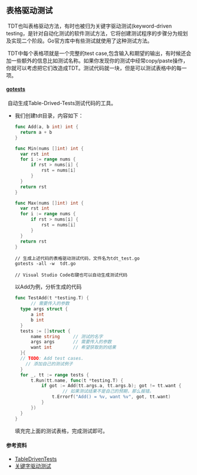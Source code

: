 ## 表格驱动测试
​	TDT也叫表格驱动方法，有时也被归为关键字驱动测试(keyword-driven testing，是针对自动化测试的软件测试方法，它将创建测试程序的步骤分为规划及实现二个阶段。Go官方库中有些测试就使用了这种测试方法。

​	TDT中每个表格项就是一个完整的test case,包含输入和期望的输出，有时候还会加一些额外的信息比如测试名称。如果你发现你的测试中经常copy/paste操作，你就可以考虑把它们改造成TDT。测试代码就一块，但是可以测试表格中的每一项。

#### [gotests](https://github.com/cweill/gotests)

​	自动生成Table-Drived-Tests测试代码的工具。

+ 我们创建tdt目录，内容如下：

  ```go
  func Add(a, b int) int {
  	return a + b
  }

  func Min(nums []int) int {
  	var rst int
  	for i := range nums {
  		if rst > nums[i] {
  			rst = nums[i]
  		}
  	}
  	return rst
  }

  func Max(nums []int) int {
  	var rst int
  	for i := range nums {
  		if rst > nums[i] {
  			rst = nums[i]
  		}
  	}
  	return rst
  }
  ```

  ```
  // 生成上述代码的表格驱动测试代码，文件名为tdt_test.go
  gotests -all -w  tdt.go

  // Visual Studio Code右键也可以自动生成测试代码
  ```

  以Add为例，分析生成的代码

  ```go
  func TestAdd(t *testing.T) {
    	// 需要传入的参数
  	type args struct {
  		a int
  		b int
  	}
  	tests := []struct {
  		name string		// 测试的名字
  		args args		// 需要传入的参数
  		want int		// 希望获取到的结果
  	}{
  	// TODO: Add test cases.
      // 添加自己的测试例子  
  	}
  	for _, tt := range tests {
  		t.Run(tt.name, func(t *testing.T) {
  			if got := Add(tt.args.a, tt.args.b); got != tt.want {
                	// 如果测试结果不是自己的预期，那么报错。
  				t.Errorf("Add() = %v, want %v", got, tt.want)
  			}
  		})
  	}
  }
  ```

  填充完上面的测试表格，完成测试即可。

#### 参考资料

+ [TableDrivenTests](https://github.com/golang/go/wiki/TableDrivenTests)
+ [关键字驱动测试](http://www.voidcn.com/blog/jaazure/article/p-4333140.html)